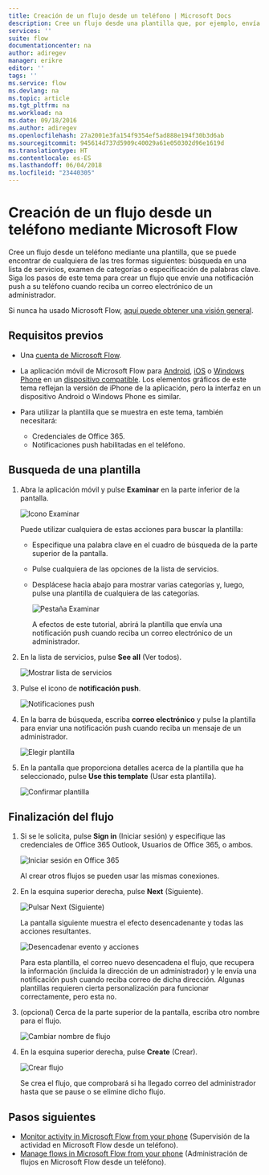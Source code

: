 ```yaml
---
title: Creación de un flujo desde un teléfono | Microsoft Docs
description: Cree un flujo desde una plantilla que, por ejemplo, envía una notificación push cuando se recibe correo desde la dirección que especifique
services: ''
suite: flow
documentationcenter: na
author: adiregev
manager: erikre
editor: ''
tags: ''
ms.service: flow
ms.devlang: na
ms.topic: article
ms.tgt_pltfrm: na
ms.workload: na
ms.date: 09/18/2016
ms.author: adiregev
ms.openlocfilehash: 27a2001e3fa154f9354ef5ad888e194f30b3d6ab
ms.sourcegitcommit: 945614d737d5909c40029a61e050302d96e1619d
ms.translationtype: HT
ms.contentlocale: es-ES
ms.lasthandoff: 06/04/2018
ms.locfileid: "23440305"
---
```

# <a name="create-a-flow-from-your-phone-by-using-microsoft-flow"></a>Creación de un flujo desde un teléfono mediante Microsoft Flow
Cree un flujo desde un teléfono mediante una plantilla, que se puede encontrar de cualquiera de las tres formas siguientes: búsqueda en una lista de servicios, examen de categorías o especificación de palabras clave. Siga los pasos de este tema para crear un flujo que envíe una notificación push a su teléfono cuando reciba un correo electrónico de un administrador.

Si nunca ha usado Microsoft Flow, [aquí puede obtener una visión general](getting-started.md).

## <a name="prerequisites"></a>Requisitos previos
* Una [cuenta de Microsoft Flow](sign-up-sign-in.md).
* La aplicación móvil de Microsoft Flow para [Android](https://aka.ms/flowmobiledocsandroid), [iOS](https://aka.ms/flowmobiledocsios) o [Windows Phone](https://aka.ms/flowmobilewindows) en un [dispositivo compatible](getting-started.md#use-the-mobile-app). Los elementos gráficos de este tema reflejan la versión de iPhone de la aplicación, pero la interfaz en un dispositivo Android o Windows Phone es similar.
* Para utilizar la plantilla que se muestra en este tema, también necesitará:
  
  * Credenciales de Office 365.
  * Notificaciones push habilitadas en el teléfono.

## <a name="find-a-template"></a>Busqueda de una plantilla
1. Abra la aplicación móvil y pulse **Examinar** en la parte inferior de la pantalla.
   
    ![Icono Examinar](./media/mobile-create-flow/browse-icon.png)
   
    Puede utilizar cualquiera de estas acciones para buscar la plantilla:
   
   * Especifique una palabra clave en el cuadro de búsqueda de la parte superior de la pantalla.
   * Pulse cualquiera de las opciones de la lista de servicios.
   * Desplácese hacia abajo para mostrar varias categorías y, luego, pulse una plantilla de cualquiera de las categorías.
     
       ![Pestaña Examinar](./media/mobile-create-flow/browse-tab.png)
     
     A efectos de este tutorial, abrirá la plantilla que envía una notificación push cuando reciba un correo electrónico de un administrador.
2. En la lista de servicios, pulse **See all** (Ver todos).
   
    ![Mostrar lista de servicios](./media/mobile-create-flow/list-services.png)
3. Pulse el icono de **notificación push**.
   
    ![Notificaciones push](./media/mobile-create-flow/push-notifications.png)
4. En la barra de búsqueda, escriba **correo electrónico** y pulse la plantilla para enviar una notificación push cuando reciba un mensaje de un administrador.
   
    ![Elegir plantilla](./media/mobile-create-flow/choose-template.png)
5. En la pantalla que proporciona detalles acerca de la plantilla que ha seleccionado, pulse **Use this template** (Usar esta plantilla).
   
    ![Confirmar plantilla](./media/mobile-create-flow/confirm-template.png)

## <a name="finish-the-flow"></a>Finalización del flujo
1. Si se le solicita, pulse **Sign in** (Iniciar sesión) y especifique las credenciales de Office 365 Outlook, Usuarios de Office 365, o ambos.
   
    ![Iniciar sesión en Office 365](./media/mobile-create-flow/office-signin.png)
   
    Al crear otros flujos se pueden usar las mismas conexiones.
2. En la esquina superior derecha, pulse **Next** (Siguiente).
   
    ![Pulsar Next (Siguiente)](./media/mobile-create-flow/next.png)
   
    La pantalla siguiente muestra el efecto desencadenante y todas las acciones resultantes.
   
    ![Desencadenar evento y acciones](./media/mobile-create-flow/flow-structure.png)
   
    Para esta plantilla, el correo nuevo desencadena el flujo, que recupera la información (incluida la dirección de un administrador) y le envía una notificación push cuando reciba correo de dicha dirección. Algunas plantillas requieren cierta personalización para funcionar correctamente, pero esta no.
3. (opcional) Cerca de la parte superior de la pantalla, escriba otro nombre para el flujo.
   
    ![Cambiar nombre de flujo](./media/mobile-create-flow/rename-flow.png)
4. En la esquina superior derecha, pulse **Create** (Crear).
   
    ![Crear flujo](./media/mobile-create-flow/create-flow.png)
   
    Se crea el flujo, que comprobará si ha llegado correo del administrador hasta que se pause o se elimine dicho flujo.

## <a name="next-steps"></a>Pasos siguientes
* [Monitor activity in Microsoft Flow from your phone](mobile-monitor-activity.md) (Supervisión de la actividad en Microsoft Flow desde un teléfono).
* [Manage flows in Microsoft Flow from your phone](mobile-manage-flows.md) (Administración de flujos en Microsoft Flow desde un teléfono).

